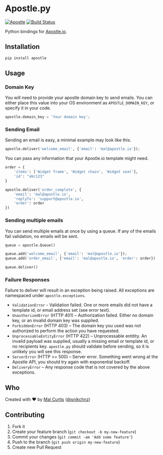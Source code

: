 # Apostle.py
[![Apostle](https://badge.fury.io/py/apostle.png)](http://badge.fury.io/py/apostle)
[![Build Status](https://travis-ci.org/apostle/apostle.py.png?branch=master)](https://travis-ci.org/apostle/apostle.py)

Python bindings for [Apostle.io](http://apostle.io).


## Installation

```sh
pip install apostle
```

## Usage

### Domain Key
You will need to provide your apostle domain key to send emails. You can either place this value into your OS environment as `APOSTLE_DOMAIN_KEY`, or specify it in your code.

```python
apostle.domain_key = 'Your domain key';
```

### Sending Email

Sending an email is easy, a minimal example may look like this.

```python
apostle.deliver('welcome_email', {'email': 'mal@apostle.io'});
```

You can pass any information that your Apostle.io template might need.

```python
order = {
	'items': ['Widget frame', 'Widget chain', 'Widget seat'],
	'id': "abc123"
}

apostle.deliver('order_complete', {
	'email': 'mal@apostle.io',
	'replyTo': 'support@apostle.io',
	'order': order
})
```

### Sending multiple emails

You can send multiple emails at once by using a queue. If any of the emails fail validation, no emails will be sent.

```python
queue = apostle.Queue()

queue.add('welcome_email', {'email': 'mal@apostle.io'});
queue.add('order_email', {'email': 'mal@apostle.io', 'order': order})

queue.deliver()
```

### Failure Responses

Failure to deliver will result in an exception being raised. All exceptions are namespaced under `apostle.exceptions`.

* `ValidationError` - Validation failed. One or more emails did not have a template id, or email address set (see error text).
* `UnauthorizedError` (HTTP 401) – Authorization failed. Either no domain key, or an invalid domain key was supplied.
* `ForbiddenError` (HTTP 403) – The domain key you used was not authorized to perform the action you have requested.
* `UnprocessableEntityError` (HTTP 422) – Unprocessable entitity. An invalid payload was supplied, usually a missing email or template id, or no recipients key. `apostle.py` should validate before sending, so it is unlikely you will see this response.
* `ServerError` (HTTP >= 500) – Server error. Something went wrong at the Apostle API, you should try again with exponential backoff.
* `DeliveryError` – Any response code that is not covered by the above exceptions.


## Who
Created with ♥ by [Mal Curtis](http://github.com/snikch) ([@snikchnz](http://twitter.com/snikchnz))


## Contributing

1. Fork it
2. Create your feature branch (`git checkout -b my-new-feature`)
3. Commit your changes (`git commit -am 'Add some feature'`)
4. Push to the branch (`git push origin my-new-feature`)
5. Create new Pull Request









